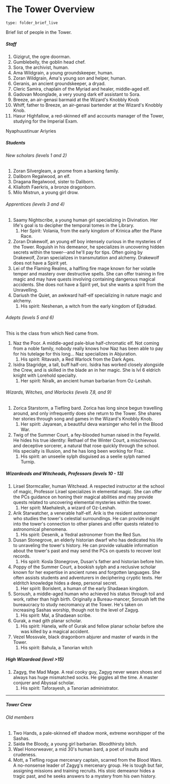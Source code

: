 # The Tower Overview
 
```ccard
type: folder_brief_live
```
 
Brief list of people in the Tower.

##### Staff

1. Gizigrut, the ogre doorman.
2. Gumblebelly, the goblin head chef.
3. Sora, the archivist, human.
4. Ama Wildgrain, a young groundskeeper, human.
5. Zoran Wildgrain, Ama's young son and helper, human.
6. Geranis, an ancient groundskeeper, a dryad.
7. Cleric Samira, chaplain of the Myriad and healer, middle-aged elf.
8. Gadovan Moonglade, a very young dark elf assistant to Sora.
9. Breeze, an air-genasi barmaid at the Wizard's Knobbly Knob
10. Whiff, father to Breeze, an air-genasi bartender at the Wizard's Knobbly Knob.
11. Hasur Highfallow, a red-skinned elf and accounts manager of the Tower, studying for the Imperial Exam.


Nyaphuustinuar Ariyries
##### Students

###### New scholars (levels 1 and 2)
1. Zoran Silvergleam, a gnome from a banking family.
2. Daliborn Regalwood, an elf.
3. Dragana Regalwood, sister to Daliborn.
4. Klialtoth Faerkris, a bronze dragonborn.
5. Milo Mistrun, a young girl drow.

###### Apprentices (levels 3 and 4)

1. Saamy Nightscribe, a young human girl specializing in Divination. Her life's goal is to decipher the temporal tomes in the Library.
	1. Her Spirit: Volania, from the early kingdom of Krinica after the Plane Race.
2. Zoran Drakewolf, an young elf boy intensely curious in the mysteries of the Tower. Roguish in his demeanor, he specializes in uncovering hidden secrets within the tower--and he'll pay for tips. Often going by Drakewolf, Zoran specializes in transmutation and alchemy. Drakewolf does not have a Spirit yet.
3. Lei of the Flaming Realms, a halfling fire mage known for her volatile temper and mastery over destructive spells. She can offer training in fire magic and may have quests involving containing dangerous magical accidents. She does not have a Spirit yet, but she wants a spirit from the Unravelling.
4. Dariush the Quiet, an awkward half-elf specializing in nature magic and alchemy.
	1. His spirit: Neshenan, a witch from the early kingdom of Ejdradad.

###### Adepts (levels 5 and 6)

This is the class from which Ned came from.
1. Naz the Poor. A middle-aged pale-blue half-chromatic elf. Not coming from a noble family, nobody really knows how Naz has been able to pay for his tutelage for this long... Naz specializes in Abjuration.
	1. His spirit: Ritavash, a Red Warlock from the Dark Ages.
2. Isidra Stagridge, a tall, buff half-orc. Isidra has worked closely alongside the Crew, and is skilled in the blade an in her magic. She is lvl 6 eldrich knight with Lorehold specialty.
	1. Her spirit: Niralk, an ancient human barbarian from Oz-Leshah.

###### Wizards, Witches, and Warlocks (levels 7,8, and 9)
1. Zorica Starstorm, a Tiefling bard. Zorica has long since begun travelling around, and only infrequently does she return to the Tower. She shares her stories through song and games in the Wizard's Knobbly Knob.
	1. Her spirit: Jayarean, a beautiful deva warsinger who fell in the Blood War.
2. Twig of the Summer Court, a fey-blooded human raised in the Feywild. He hides his true identity: Rethael of the Winter Court, a mischievous and deceptive sorcerer, a natural that rose quickly through the school. His specialty is Illusion, and he has long been working for Fraz.
	1. His spirit: an unseelie sylph disguised as a seelie sylph named Turnip.

##### Wizardeads and Witcheads, Professors (levels 10 - 13)

1. Lirael Stormcaller, human Witchead. A respected instructor at the school of magic, Professor Lirael specializes in elemental magic. She can offer the PCs guidance on honing their magical abilities and may provide quests related to uncovering elemental mysteries within the tower.
	1. Her spirit: Maehalesh, a wizard of Oz-Leshah.
2. Arik Starwatcher, a venerable half-elf. Arik is the resident astronomer who studies the tower's celestial surroundings. He can provide insight into the tower's connection to other planes and offer quests related to astronomical phenomena.
	1. His spirit: Desenik, a Yedral astronomer from the Red Sun.
3. Dusan Stonegrove, an elderly historian dwarf who has dedicated his life to unraveling the tower's history. He can provide valuable information about the tower's past and may send the PCs on quests to recover lost records.
	1. His spirit: Kosla Stonegrove, Dusan's father and historian before him.
4. Poppy of the Summer Court, a bookish sylph and a reclusive scholar known for her expertise in ancient runes and forgotten languages. She often assists students and adventurers in deciphering cryptic texts. Her eldritch knowledge hides a deep, personal secret.
	1. Her spirit: Borislent, a human of the early Shadaean kingdom.
5. Soroush, a middle-aged human who achieved his status through toil and work, rather than high birth. Originally a Bureau-mancer, Soroush left the bureaucracy to study necromancy at the Tower. He's taken on increasing Sashas worship, though not to the level of Zagyg.
	1. His spirit: Mal, a Shadaean scribe.
6. Gurak, a mad gith planar scholar.
	1. His spirit: Hanela, wife of Gurak and fellow planar scholar before she was killed by a magical accident.
7. Vezel Mossvale, black dragonborn abjurer and master of wards in the Tower.
	1. His spirit: Bahula, a Tanorian witch

##### High Wizardead (level >15)
1. Zagyg, the Mad Mage. A real cooky guy, Zagyg never wears shoes and always has huge mismatched socks. He giggles all the time. A master conjurer and Abyssal scholar.
	1. His spirit: Taforayesh, a Tanorian administrator.

---

##### Tower Crew
###### Old members
1. Two Hands, a pale-skinned elf shadow monk, extreme worshipper of the Sashas.
2. Saida the Bloody, a young girl barbarian. Bloodthirsty bitch.
3. Wael Honorweaver, a mid 30's human bard, a poet of insults and crudeness.
4. Mott, a Tiefling rogue mercenary captain, scarred from the Blood Wars. A no-nonsense leader of Zagyg's mercenary group. He is tough but fair, assigning missions and training recruits. His stoic demeanor hides a tragic past, and he seeks answers to a mystery from his own history.